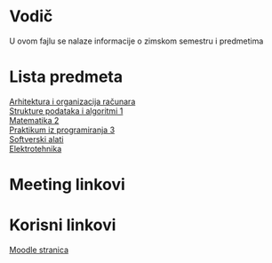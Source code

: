 # Vodič
U ovom fajlu se nalaze informacije o zimskom semestru i predmetima

# Lista predmeta
[Arhitektura i organizacija računara][aor]  
[Strukture podataka i algoritmi 1][spa1]  
[Matematika 2][mat2]  
[Praktikum iz programiranja 3][pip3]  
[Softverski alati][sa]  
[Elektrotehnika][et]  

# Meeting linkovi

[//]: # ( [Predmet 1 - Predavanje][meeting-{skracenica_naziva_predmeta}-p]  )

[//]: # ( [Predmet 1 - Vezbe][meeting-{skracenica_naziva_predmeta}-v]  )


# Korisni linkovi
[Moodle stranica][moodle stranica]



[//]: # (---------------------------------------------------------)

[//]: # (-------------U ovom delu se nalaze reference-------------)

[//]: # (---------------------------------------------------------)



[//]: # ( Lista predmeta reference )

[aor]: ./AOR/Vodi%C4%8D_predmet.md#vodi%C4%8D

[spa1]: ./SPA1/Vodi%C4%8D_predmet.md#vodi%C4%8D

[mat2]: ./MAT2/Vodi%C4%8D_predmet.md#vodi%C4%8D

[pip3]: ./PIP3/Vodi%C4%8D_predmet.md#vodi%C4%8D

[sa]: ./SA/Vodi%C4%8D_predmet.md#vodi%C4%8D

[et]: ./ET/Vodi%C4%8D_predmet.md#vodi%C4%8D


[//]: # ( Meeting reference )

[meeting-{skracenica_naziva_predmeta}-p]: place.holder

[meeting-{skracenica_naziva_predmeta}-v]: place.holder



[//]: # ( Korisni linkovi reference )

[moodle stranica]: https://imi.pmf.kg.ac.rs/moodle/course/index.php?categoryid=96

